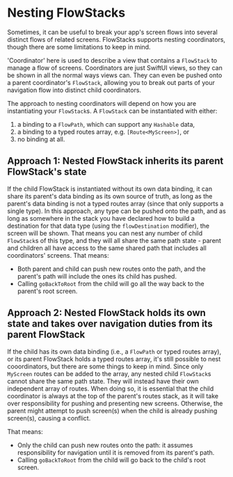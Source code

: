 # Nesting FlowStacks

Sometimes, it can be useful to break your app's screen flows into several distinct flows of related screens. FlowStacks supports nesting coordinators, though there are some limitations to keep in mind. 

'Coordinator' here is used to describe a view that contains a `FlowStack` to manage a flow of screens. Coordinators are just SwiftUI views, so they can be shown in all the normal ways views can. They can even be pushed onto a parent coordinator's `FlowStack`, allowing you to break out parts of your navigation flow into distinct child coordinators. 

The approach to nesting coordinators will depend on how you are instantiating your `FlowStack`s. A `FlowStack` can be instantiated with either:

1. a binding to a `FlowPath`, which can support any `Hashable` data,
1. a binding to a typed routes array, e.g. `[Route<MyScreen>]`, or
1. no binding at all.

## Approach 1: Nested FlowStack inherits its parent FlowStack's state

If the child FlowStack is instantiated without its own data binding, it can share its parent's data binding as its own source of truth, as long as the parent's data binding is not a typed routes array (since that only supports a single type). In this approach, any type can be pushed onto the path, and as long as somewhere in the stack you have declared how to build a destination for that data type (using the `flowDestination` modifier), the screen will be shown. That means you can nest any number of child `FlowStack`s of this type, and they will all share the same path state - parent and children all have access to the same shared path that includes all coordinators' screens. That means:

- Both parent and child can push new routes onto the path, and the parent's path will include the ones its child has pushed.
- Calling `goBackToRoot` from the child will go all the way back to the parent's root screen.


## Approach 2: Nested FlowStack holds its own state and takes over navigation duties from its parent FlowStack

If the child has its own data binding (i.e., a `FlowPath` or typed routes array), or its parent FlowStack holds a typed routes array, it's still possible to nest cooordinators, but there are some things to keep in mind. Since only `MyScreen` routes can be added to the array, any nested child `FlowStack`s cannot share the same path state. They will instead have their own independent array of routes. When doing so, it is essential that the child coordinator is always at the top of the parent's routes stack, as it will take over responsibility for pushing and presenting new screens. Otherwise, the parent might attempt to push screen(s) when the child is already pushing screen(s), causing a conflict. 

That means:

- Only the child can push new routes onto the path: it assumes responsibility for navigation until it is removed from its parent's path.
- Calling `goBackToRoot` from the child will go back to the child's root screen.
